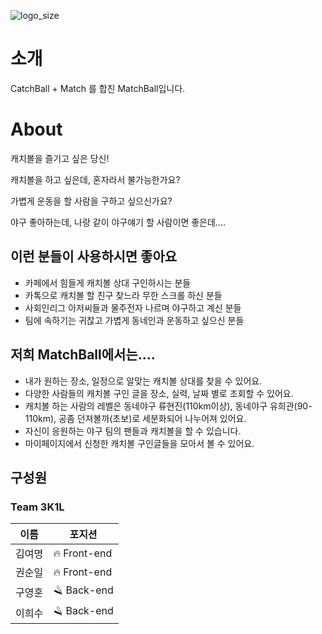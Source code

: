 ![logo_size](https://user-images.githubusercontent.com/30408952/156313749-6251afca-da2b-4efc-9367-37d0d9803dd6.jpg)
<h1> 소개 </h1>

CatchBall + Match 를 합친 MatchBall입니다.

<h1> About </h1>

캐치볼을 즐기고 싶은 당신! 

캐치볼을 하고 싶은데, 혼자라서 불가능한가요?

가볍게 운동을 할 사람을 구하고 싶으신가요?

야구 좋아하는데, 나랑 같이 야구얘기 할 사람이면 좋은데....

<h2> 이런 분들이 사용하시면 좋아요 </h2>

- 카페에서 힘들게 캐치볼 상대 구인하시는 분들
- 카톡으로 캐치볼 할 친구 찾느라 무한 스크롤 하신 분들
- 사회인리그 아저씨들과 물주전자 나르며 야구하고 계신 분들
- 팀에 속하기는 귀찮고 가볍게 동네인과 운동하고 싶으신 분들

<h2> 저희 MatchBall에서는.... </h2>

- 내가 원하는 장소, 일정으로 알맞는 캐치볼 상대를 찾을 수 있어요.
- 다양한 사람들의 캐치볼 구인 글을 장소, 실력, 날짜 별로 조회할 수 있어요.
- 캐치볼 하는 사람의 레벨은 동네야구 류현진(110km이상), 동네야구 유희관(90-110km), 공좀 던져볼까(초보)로 세분화되어 나누어져 있어요.
- 자신이 응원하는 야구 팀의 팬들과 캐치볼을 할 수 있습니다.
- 마이페이지에서 신청한 캐치볼 구인글들을 모아서 볼 수 있어요.


<h2> 구성원 </h2>
<h3> Team 3K1L </h3>

|이름|포지션|
|---|---|
|김여명|:fire: Front-end|
|권순일|:fire: Front-end|
|구영훈|:razor: Back-end|
|이희수|:razor: Back-end|
